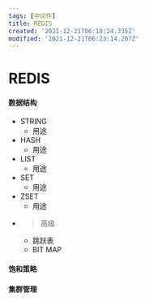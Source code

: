 ```yaml
---
tags: [中间件]
title: REDIS
created: '2021-12-21T06:10:24.335Z'
modified: '2021-12-21T06:23:14.207Z'
---
```


# REDIS
#### 数据结构
* STRING
    * 用途
* HASH
    * 用途
* LIST
    * 用途
* SET
    * 用途
* ZSET
    * 用途
* >高级  
  * 跳跃表
  * BIT MAP  

#### 饱和策略
#### 集群管理

